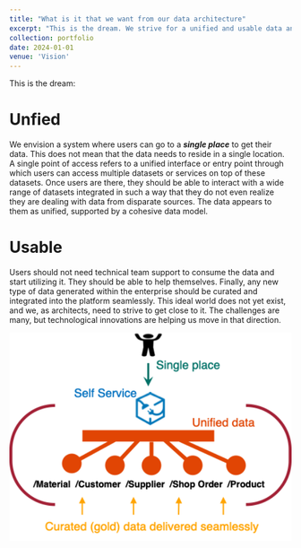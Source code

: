 ```yaml
---
title: "What is it that we want from our data architecture"
excerpt: "This is the dream. We strive for a unified and usable data and analytic platform <br/><img src='/images/portfolio/pub_vision_dream.png'>"
collection: portfolio
date: 2024-01-01
venue: 'Vision'
---
```



This is the dream: 
# Unfied
We envision a system where users can go to a ***single place*** to get their data. This does not mean that the data needs to reside in a single location. A single point of access refers to a unified interface or entry point through which users can access multiple datasets or services on top of these datasets. Once users are there, they should be able to interact with a wide range of datasets integrated in such a way that they do not even realize they are dealing with data from disparate sources. The data appears to them as unified, supported by a cohesive data model.
# Usable
Users should not need technical team support to consume the data and start utilizing it. They should be able to help themselves. Finally, any new type of data generated within the enterprise should be curated and integrated into the platform seamlessly. This ideal world does not yet exist, and we, as architects, need to strive to get close to it. The challenges are many, but technological innovations are helping us move in that direction.



<img width="612" alt="image" src="/images/portfolio/pub_vision_dream.png">
